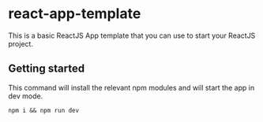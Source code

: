 # react-app-template
This is a basic ReactJS App template that you can use to start your ReactJS project.

## Getting started
This command will install the relevant npm modules and will start the app in dev mode.

```
npm i && npm run dev
```
